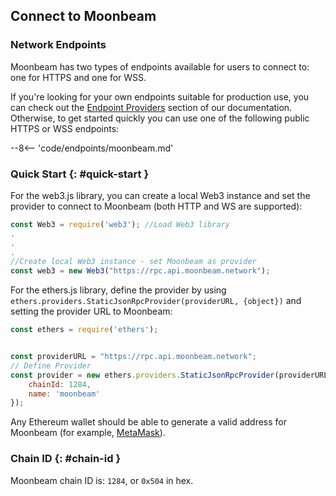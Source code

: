 ## Connect to Moonbeam

### Network Endpoints

Moonbeam has two types of endpoints available for users to connect to: one for HTTPS and one for WSS. 

If you're looking for your own endpoints suitable for production use, you can check out the [Endpoint Providers](/builders/get-started/endpoints/#endpoint-providers) section of our documentation. Otherwise, to get started quickly you can use one of the following public HTTPS or WSS endpoints:

--8<-- 'code/endpoints/moonbeam.md'

### Quick Start {: #quick-start } 

For the web3.js library, you can create a local Web3 instance and set the provider to connect to Moonbeam (both HTTP and WS are supported):

```js
const Web3 = require('web3'); //Load Web3 library
.
.
.
//Create local Web3 instance - set Moonbeam as provider
const web3 = new Web3("https://rpc.api.moonbeam.network"); 
```

For the ethers.js library, define the provider by using `ethers.providers.StaticJsonRpcProvider(providerURL, {object})` and setting the provider URL to Moonbeam:

```js
const ethers = require('ethers');


const providerURL = "https://rpc.api.moonbeam.network";
// Define Provider
const provider = new ethers.providers.StaticJsonRpcProvider(providerURL, {
    chainId: 1284,
    name: 'moonbeam'
});
```

Any Ethereum wallet should be able to generate a valid address for Moonbeam (for example, [MetaMask](https://metamask.io/)).

### Chain ID {: #chain-id } 

Moonbeam chain ID is: `1284`, or `0x504` in hex.
